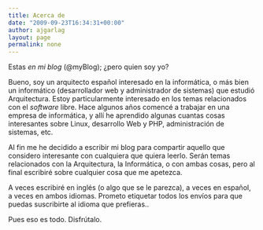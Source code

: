 ```yaml
---
title: Acerca de
date: "2009-09-23T16:34:31+00:00"
author: ajgarlag
layout: page
permalink: none
---
```

Estas _en mi blog_ (@myBlog); ¿pero quien soy yo?

Bueno, soy un arquitecto español interesado en la informática, o más bien un informático (desarrollador web y administrador de sistemas) que estudió Arquitectura. Estoy particularmente interesado en los temas relacionados con el _software_ libre. Hace algunos años comencé a trabajar en una empresa de informática, y allí he aprendido algunas cuantas cosas interesantes sobre Linux, desarrollo Web y PHP, administración de sistemas, etc.

Al fin me he decidido a escribir mi blog para compartir aquello que considero interesante con cualquiera que quiera leerlo. Serán temas relacionados con la Arquitectura, la Informática, o con ambas cosas, pero al final escribiré sobre cualquier cosa que me apetezca.

A veces escribiré en inglés (o algo que se le parezca), a veces en español, a veces en ambos idiomas. Prometo etiquetar todos los envíos para que puedas suscribirte al idioma que prefieras..

Pues eso es todo. Disfrútalo.

